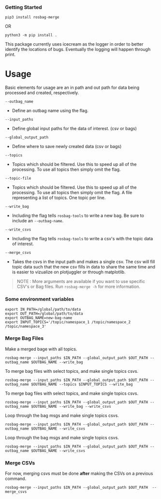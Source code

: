 

### Getting Started


```
pip3 install rosbag-merge
```

 OR

```
python3 -m pip install .
```

This package currently uses icecream as the logger in order to better identify the locations of bugs. Eventually the logging will happen through print.



# Usage

Basic elements for usage are an in path and out path for data being processed and created, respectively.

```--outbag_name```
* Define an outbag name using the flag.

```--input_paths``` 
* Define global input paths for the data of interest. (csv or bags)

```--global_output_path```
* Define where to save newly created data (csv or bags)

```--topics```
* Topics which should be filtered. Use this to speed up all of the processing. To use all topics then simply omit the flag.

```--topic-file```
* Topics which should be filtered. Use this to speed up all of the processing. To use all topics then simply omit the flag. A file representing a list of topics. One topic per line.

```--write_bag```
* Including the flag tells ```rosbag-tools``` to write a new bag. Be sure to include an ```--outbag-name```.

```--write_csvs```
* Including the flag tells ```rosbag-tools``` to write a csv's with the topic data of interest.

```--merge_csvs```
* Takes the csvs in the input path and makes a single csv. The csv will fill topic data such that the new csv fills in data to share the same time and is easier to vizualize on plotjuggler or through matplotlib.

> NOTE : More arguments are available if you want to use specific CSV's or Bag files. Run `rosbag-merge -h` for more information.

### Some environment variables

```
export IN_PATH=/global/path/to/data
export OUT_PATH=/global/path/to/data
export OUTBAG_NAME=new-bag-name
export INPUT_TOPICS='/topic/namespace_1 /topic/namespace_2 /topic/namespace_3'
```

### Merge Bag Files

Make a merged bage with all topics.
```
rosbag-merge --input_paths $IN_PATH --global_output_path $OUT_PATH --outbag_name $OUTBAG_NAME --write_bag
```

To merge bag files with select topics, and make single topics csvs.
```
rosbag-merge --input_paths $IN_PATH --global_output_path $OUT_PATH --outbag_name $OUTBAG_NAME --topics $INPUT_TOPICS --write_bag 
```

To merge bag files with select topics, and make single topics csvs.
```
rosbag-merge --input_paths $IN_PATH --global_output_path $OUT_PATH --outbag_name $OUTBAG_NAME --write_bag --write_csvs 
```

Loop through the bag msgs and make single topics csvs.
```
rosbag-merge --input_paths $IN_PATH --global_output_path $OUT_PATH --outbag_name $OUTBAG_NAME --write_csvs 
```

Loop through the bag msgs and make single topics csvs.
```
rosbag-merge --input_paths $IN_PATH --global_output_path $OUT_PATH --outbag_name $OUTBAG_NAME --write_csvs 
```


### Merge CSVs

For now, merging csvs must be done **after** making the CSVs on a previous command.
```
rosbag-merge --input_paths $IN_PATH --global_output_path $OUT_PATH  --merge_csvs
```

